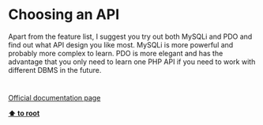 # Choosing an API




<div class="phpcode"><span class="html">
Apart from the feature list, I suggest you try out both MySQLi and PDO and find out what API design you like most. MySQLi is more powerful and probably more complex to learn. PDO is more elegant and has the advantage that you only need to learn one PHP API if you need to work with different DBMS in the future.</span>
</div>
  

#

[Official documentation page](https://www.php.net/manual/en/mysqlinfo.api.choosing.php)

**[⬆ to root](/)**
